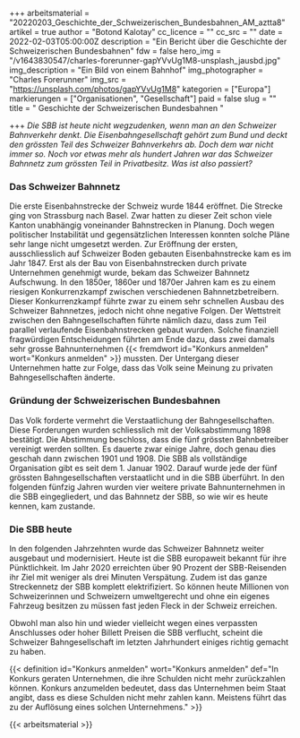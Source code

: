 +++
arbeitsmaterial = "20220203_Geschichte_der_Schweizerischen_Bundesbahnen_AM_aztta8"
artikel = true
author = "Botond Kalotay"
cc_licence = ""
cc_src = ""
date = 2022-02-03T05:00:00Z
description = "Ein Bericht über die Geschichte der Schweizerischen Bundesbahnen"
fdw = false
hero_img = "/v1643830547/charles-forerunner-gapYVvUg1M8-unsplash_jausbd.jpg"
img_description = "Ein Bild von einem Bahnhof"
img_photographer = "Charles Forerunner"
img_src = "https://unsplash.com/photos/gapYVvUg1M8"
kategorien = ["Europa"]
markierungen = ["Organisationen", "Gesellschaft"]
paid = false
slug = ""
title = " Geschichte der Schweizerischen Bundesbahnen "

+++
_Die SBB ist heute nicht wegzudenken, wenn man an den Schweizer Bahnverkehr denkt. Die Eisenbahngesellschaft gehört zum Bund und deckt den grössten Teil des Schweizer Bahnverkehrs ab. Doch dem war nicht immer so. Noch vor etwas mehr als hundert Jahren war das Schweizer Bahnnetz zum grössten Teil in Privatbesitz. Was ist also passiert?_

### Das Schweizer Bahnnetz

Die erste Eisenbahnstrecke der Schweiz wurde 1844 eröffnet. Die Strecke ging von Strassburg nach Basel. Zwar hatten zu dieser Zeit schon viele Kanton unabhängig voneinander Bahnstrecken in Planung. Doch wegen politischer Instabilität und gegensätzlichen Interessen konnten solche Pläne sehr lange nicht umgesetzt werden. Zur Eröffnung der ersten, ausschliesslich auf Schweizer Boden gebauten Eisenbahnstrecke kam es im Jahr 1847. Erst als der Bau von Eisenbahnstrecken durch private Unternehmen genehmigt wurde, bekam das Schweizer Bahnnetz Aufschwung. In den 1850er, 1860er und 1870er Jahren kam es zu einem riesigen Konkurrenzkampf zwischen verschiedenen Bahnnetzbetreibern. Dieser Konkurrenzkampf führte zwar zu einem sehr schnellen Ausbau des Schweizer Bahnnetzes, jedoch nicht ohne negative Folgen. Der Wettstreit zwischen den Bahngesellschaften führte nämlich dazu, dass zum Teil parallel verlaufende Eisenbahnstrecken gebaut wurden. Solche finanziell fragwürdigen Entscheidungen führten am Ende dazu, dass zwei damals sehr grosse Bahnunternehmen {{< fremdwort id="Konkurs anmelden" wort="Konkurs anmelden" >}} mussten. Der Untergang dieser Unternehmen hatte zur Folge, dass das Volk seine Meinung zu privaten Bahngesellschaften änderte.

### Gründung der Schweizerischen Bundesbahnen

Das Volk forderte vermehrt die Verstaatlichung der Bahngesellschaften. Diese Forderungen wurden schliesslich mit der Volksabstimmung 1898 bestätigt. Die Abstimmung beschloss, dass die fünf grössten Bahnbetreiber vereinigt werden sollten. Es dauerte zwar einige Jahre, doch genau dies geschah dann zwischen 1901 und 1908. Die SBB als vollständige Organisation gibt es seit dem 1. Januar 1902. Darauf wurde jede der fünf grössten Bahngesellschaften verstaatlicht und in die SBB überführt. In den folgenden fünfzig Jahren wurden vier weitere private Bahnunternehmen in die SBB eingegliedert, und das Bahnnetz der SBB, so wie wir es heute kennen, kam zustande.

### Die SBB heute

In den folgenden Jahrzehnten wurde das Schweizer Bahnnetz weiter ausgebaut und modernisiert. Heute ist die SBB europaweit bekannt für ihre Pünktlichkeit. Im Jahr 2020 erreichten über 90 Prozent der SBB-Reisenden ihr Ziel mit weniger als drei Minuten Verspätung. Zudem ist das ganze Streckennetz der SBB komplett elektrifiziert. So können heute Millionen von Schweizerinnen und Schweizern umweltgerecht und ohne ein eigenes Fahrzeug besitzen zu müssen fast jeden Fleck in der Schweiz erreichen.

Obwohl man also hin und wieder vielleicht wegen eines verpassten Anschlusses oder hoher Billett Preisen die SBB verflucht, scheint die Schweizer Bahngesellschaft im letzten Jahrhundert einiges richtig gemacht zu haben.

{{< definition id="Konkurs anmelden" wort="Konkurs anmelden" def="In Konkurs geraten Unternehmen, die ihre Schulden nicht mehr zurückzahlen können. Konkurs anzumelden bedeutet, dass das Unternehmen beim Staat angibt, dass es diese Schulden nicht mehr zahlen kann. Meistens führt das zu der Auflösung eines solchen Unternehmens." >}}




{{< arbeitsmaterial >}}
